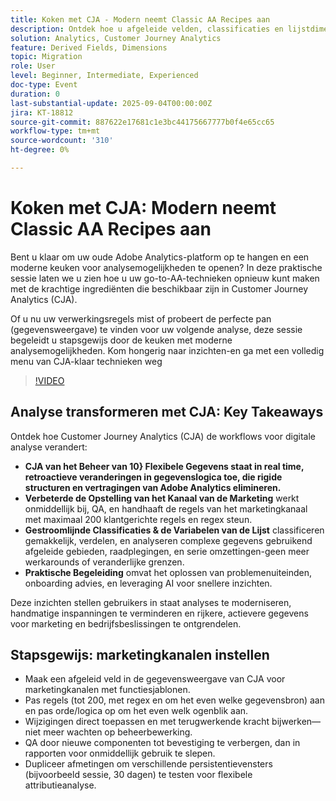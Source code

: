 ```yaml
---
title: Koken met CJA - Modern neemt Classic AA Recipes aan
description: Ontdek hoe u afgeleide velden, classificaties en lijstdimensies in Customer Journey Analytics kunt gebruiken om flexibele, retroactieve inzichten te ontgrendelen.
solution: Analytics, Customer Journey Analytics
feature: Derived Fields, Dimensions
topic: Migration
role: User
level: Beginner, Intermediate, Experienced
doc-type: Event
duration: 0
last-substantial-update: 2025-09-04T00:00:00Z
jira: KT-18812
source-git-commit: 887622e17681c1e3bc44175667777b0f4e65cc65
workflow-type: tm+mt
source-wordcount: '310'
ht-degree: 0%

---
```



# Koken met CJA: Modern neemt Classic AA Recipes aan

Bent u klaar om uw oude Adobe Analytics-platform op te hangen en een moderne keuken voor analysemogelijkheden te openen? In deze praktische sessie laten we u zien hoe u uw go-to-AA-technieken opnieuw kunt maken met de krachtige ingrediënten die beschikbaar zijn in Customer Journey Analytics (CJA).

Of u nu uw verwerkingsregels mist of probeert de perfecte pan (gegevensweergave) te vinden voor uw volgende analyse, deze sessie begeleidt u stapsgewijs door de keuken met moderne analysemogelijkheden.
Kom hongerig naar inzichten-en ga met een volledig menu van CJA-klaar technieken weg

>[!VIDEO](https://video.tv.adobe.com/v/3471246/?learn=on&enablevpops&captions=dut)

## Analyse transformeren met CJA: Key Takeaways

Ontdek hoe Customer Journey Analytics (CJA) de workflows voor digitale analyse verandert:

* **CJA van het Beheer van 10&rbrace; Flexibele Gegevens staat in real time, retroactieve veranderingen in gegevenslogica toe, die rigide structuren en vertragingen van Adobe Analytics elimineren.**
* **Verbeterde de Opstelling van het Kanaal van de Marketing** werkt onmiddellijk bij, QA, en handhaaft de regels van het marketingkanaal met maximaal 200 klantgerichte regels en regex steun.
* **Gestroomlijnde Classificaties &amp; de Variabelen van de Lijst** classificeren gemakkelijk, verdelen, en analyseren complexe gegevens gebruikend afgeleide gebieden, raadplegingen, en serie omzettingen-geen meer werkarounds of veranderlijke grenzen.
* **Praktische Begeleiding** omvat het oplossen van problemenuiteinden, onboarding advies, en leveraging AI voor snellere inzichten.

Deze inzichten stellen gebruikers in staat analyses te moderniseren, handmatige inspanningen te verminderen en rijkere, actievere gegevens voor marketing en bedrijfsbeslissingen te ontgrendelen.

## Stapsgewijs: marketingkanalen instellen

* Maak een afgeleid veld in de gegevensweergave van CJA voor marketingkanalen met functiesjablonen.
* Pas regels (tot 200, met regex en om het even welke gegevensbron) aan en pas orde/logica op om het even welk ogenblik aan.
* Wijzigingen direct toepassen en met terugwerkende kracht bijwerken—niet meer wachten op beheerbewerking.
* QA door nieuwe componenten tot bevestiging te verbergen, dan in rapporten voor onmiddellijk gebruik te slepen.
* Dupliceer afmetingen om verschillende persistentievensters (bijvoorbeeld sessie, 30 dagen) te testen voor flexibele attributieanalyse.
